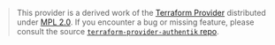 > This provider is a derived work of the [Terraform Provider](https://github.com/goauthentik/terraform-provider-authentik)
> distributed under [MPL 2.0](https://www.mozilla.org/en-US/MPL/2.0/). If you encounter a bug or missing feature,
> please consult the source [`terraform-provider-authentik` repo](https://github.com/goauthentik/terraform-provider-authentik/issues).
